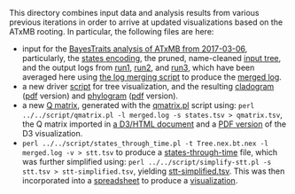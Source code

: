 This directory combines input data and analysis results from various previous iterations
in order to arrive at updated visualizations based on the ATxMB rooting. In particular,
the following files are here:

- input for the [BayesTraits analysis of ATxMB from 2017-03-06](../2017-03-06/ATxMB), 
  particularly, the [states encoding](../2017-03-06/ATxMB/states.tsv), the pruned, 
  name-cleaned [input tree](../2017-03-06/ATxMB/Tree.nex.bt.nex), and the output logs
  from [run1](../2017-03-06/ATxMB/run1/HostFungusAssociations.txt.unconstrained.log.gz), 
  [run2](../2017-03-06/ATxMB/run2/HostFungusAssociations.txt.unconstrained.log.gz), and 
  [run3](../2017-03-06/ATxMB/run3/HostFungusAssociations.txt.unconstrained.log.gz), 
  which have been averaged here using [the log merging script](../../script/logmerge.pl)
  to produce the [merged log](merged.log).
- a new driver [script](draw.sh) for tree visualization, and the resulting
  [cladogram](Tree.nex.bt.nex.supp.svg) ([pdf](Tree.nex.bt.nex.supp.pdf) version) and 
  [phylogram](Tree.nex.bt.nex.ms.svg) ([pdf](Tree.nex.bt.nex.ms.pdf) version).
- a new [Q matrix](qmatrix.tsv), generated with the [qmatrix.pl](../../script/qmatrix.pl)
  script using: `perl ../../script/qmatrix.pl -l merged.log -s states.tsv > qmatrix.tsv`,
  the Q matrix imported in [a D3/HTML document](d3.html) and a [PDF version](d3.pdf) of
  the D3 visualization.
- `perl ../../script/states_through_time.pl -t Tree.nex.bt.nex -l merged.log -v > stt.tsv`
  to produce a [states-through-time](stt.tsv) file, which was further simplified using:
  `perl ../../script/simplify-stt.pl -s stt.tsv > stt-simplified.tsv`, yielding
  [stt-simplified.tsv](stt-simplified.tsv). This was then incorporated into a 
  [spreadsheet](StatesThroughTime-bin50.xlsx) to produce a 
  [visualization](StatesThroughTime-bin50.pdf).